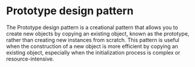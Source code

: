 # Prototype design pattern

The Prototype design pattern is a creational pattern that allows you to create new objects by copying an existing object, known as the prototype, rather than creating new instances from scratch. This pattern is useful when the construction of a new object is more efficient by copying an existing object, especially when the initialization process is complex or resource-intensive.